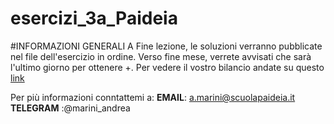 # esercizi_3a_Paideia
#INFORMAZIONI GENERALI
A Fine lezione, le soluzioni verranno pubblicate nel file dell'esercizio in ordine.
Verso fine mese, verrete avvisati che sarà l'ultimo giorno per ottenere +.
Per vedere il vostro bilancio andate su questo [link](https://docs.google.com/spreadsheets/d/1VPx-h6zzcSLt8amIA7IH8k5WZe1leSiVrwQbeCTM3Dk/edit?usp=sharing)

Per più informazioni conntattemi a:
**EMAIL**: a.marini@scuolapaideia.it
**TELEGRAM** :@marini_andrea
